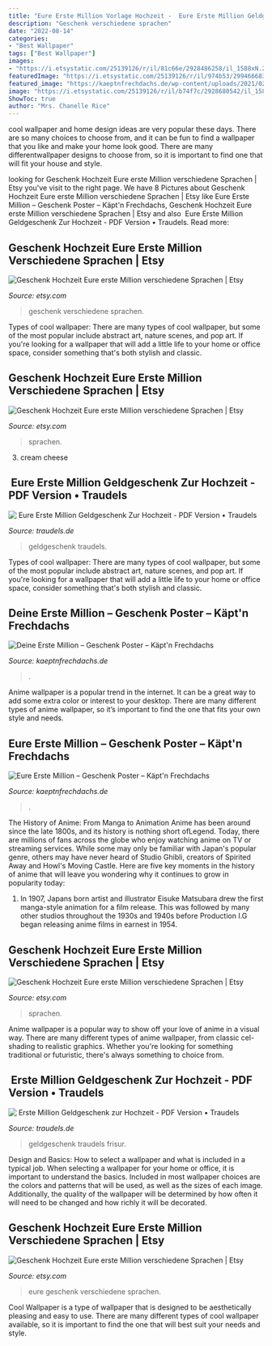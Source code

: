 ```yaml
---
title: "Eure Erste Million Vorlage Hochzeit - ️ Eure Erste Million Geldgeschenk Zur Hochzeit"
description: "Geschenk verschiedene sprachen"
date: "2022-08-14"
categories:
- "Best Wallpaper"
tags: ["Best Wallpaper"]
images:
- "https://i.etsystatic.com/25139126/r/il/81c66e/2928486258/il_1588xN.2928486258_emrd.jpg"
featuredImage: "https://i.etsystatic.com/25139126/r/il/974b53/2994666836/il_fullxfull.2994666836_iqo9.jpg"
featured_image: "https://kaeptnfrechdachs.de/wp-content/uploads/2021/02/KFD_Mockup_B_EN-500x700.jpg"
image: "https://i.etsystatic.com/25139126/r/il/b74f7c/2928680542/il_1588xN.2928680542_d1xe.jpg"
ShowToc: true
author: "Mrs. Chanelle Rice"
---
```



cool wallpaper and home design ideas are very popular these days. There are so many choices to choose from, and it can be fun to find a wallpaper that you like and make your home look good. There are many differentwallpaper designs to choose from, so it is important to find one that will fit your house and style.

	

		
looking for Geschenk Hochzeit Eure erste Million verschiedene Sprachen | Etsy you've visit to the right page. We have 8 Pictures about Geschenk Hochzeit Eure erste Million verschiedene Sprachen | Etsy like Eure Erste Million – Geschenk Poster – Käpt&#039;n Frechdachs, Geschenk Hochzeit Eure erste Million verschiedene Sprachen | Etsy and also ️ Eure Erste Million Geldgeschenk Zur Hochzeit - PDF Version • Traudels. Read more:
		
    
## Geschenk Hochzeit Eure Erste Million Verschiedene Sprachen | Etsy

<img loading=lazy src="https://i.etsystatic.com/25139126/r/il/974b53/2994666836/il_fullxfull.2994666836_iqo9.jpg" onerror="this.onerror=null;this.src='https://tse2.mm.bing.net/th?id=OIP.LHcGOaVfZBrYPSZG4L6aJAHaHa&amp;pid=15.1';" alt="Geschenk Hochzeit Eure erste Million verschiedene Sprachen | Etsy">

_Source: etsy.com_

>geschenk verschiedene sprachen. 

	

Types of cool wallpaper:
There are many types of cool wallpaper, but some of the most popular include abstract art, nature scenes, and pop art. If you're looking for a wallpaper that will add a little life to your home or office space, consider something that's both stylish and classic.

    
## Geschenk Hochzeit Eure Erste Million Verschiedene Sprachen | Etsy

<img loading=lazy src="https://i.etsystatic.com/25139126/r/il/81c66e/2928486258/il_1588xN.2928486258_emrd.jpg" onerror="this.onerror=null;this.src='https://tse2.mm.bing.net/th?id=OIP.y-Q3CJ04L6RWFXFK8rNMogHaHa&amp;pid=15.1';" alt="Geschenk Hochzeit Eure erste Million verschiedene Sprachen | Etsy">

_Source: etsy.com_

>sprachen. 

	

3. cream cheese 

    
## ️ Eure Erste Million Geldgeschenk Zur Hochzeit - PDF Version • Traudels

<img loading=lazy src="https://www.traudels.de/wp-content/uploads/2020/09/Blumenstrauss_rosa-280x280.jpg" onerror="this.onerror=null;this.src='https://tse2.mm.bing.net/th?id=OIP.D2LD6NvOmmdEByOVInzrugAAAA&amp;pid=15.1';" alt="️ Eure Erste Million Geldgeschenk Zur Hochzeit - PDF Version • Traudels">

_Source: traudels.de_

>geldgeschenk traudels. 

	

Types of cool wallpaper:
There are many types of cool wallpaper, but some of the most popular include abstract art, nature scenes, and pop art. If you're looking for a wallpaper that will add a little life to your home or office space, consider something that's both stylish and classic.

    
## Deine Erste Million – Geschenk Poster – Käpt&#039;n Frechdachs

<img loading=lazy src="https://kaeptnfrechdachs.de/wp-content/uploads/2021/02/KFD_Mockup_B_EN-500x700.jpg" onerror="this.onerror=null;this.src='https://tse1.mm.bing.net/th?id=OIP.CDMmZzJbitH-eg2xpp2EiwHaKX&amp;pid=15.1';" alt="Deine Erste Million – Geschenk Poster – Käpt&#039;n Frechdachs">

_Source: kaeptnfrechdachs.de_

>. 

	

Anime wallpaper is a popular trend in the internet. It can be a great way to add some extra color or interest to your desktop. There are many different types of anime wallpaper, so it’s important to find the one that fits your own style and needs.

    
## Eure Erste Million – Geschenk Poster – Käpt&#039;n Frechdachs

<img loading=lazy src="https://kaeptnfrechdachs.de/wp-content/uploads/2021/02/KFD_Mockup_B_TR.jpg" onerror="this.onerror=null;this.src='https://tse2.mm.bing.net/th?id=OIP.4-YikLLhSf7uz8Z0lgNRYAHaKX&amp;pid=15.1';" alt="Eure Erste Million – Geschenk Poster – Käpt&#039;n Frechdachs">

_Source: kaeptnfrechdachs.de_

>. 

	

The History of Anime: From Manga to Animation
Anime has been around since the late 1800s, and its history is nothing short ofLegend. Today, there are millions of fans across the globe who enjoy watching anime on TV or streaming services. While some may only be familiar with Japan's popular genre, others may have never heard of Studio Ghibli, creators of Spirited Away and Howl's Moving Castle. Here are five key moments in the history of anime that will leave you wondering why it continues to grow in popularity today:
1) In 1907, Japans born artist and illustrator Eisuke Matsubara drew the first manga-style animation for a film release. This was followed by many other studios throughout the 1930s and 1940s before Production I.G began releasing anime films in earnest in 1954.

    
## Geschenk Hochzeit Eure Erste Million Verschiedene Sprachen | Etsy

<img loading=lazy src="https://i.etsystatic.com/25139126/r/il/b74f7c/2928680542/il_1588xN.2928680542_d1xe.jpg" onerror="this.onerror=null;this.src='https://tse3.mm.bing.net/th?id=OIP.0lkx40tc3WucyhYZYhYSwwHaHa&amp;pid=15.1';" alt="Geschenk Hochzeit Eure erste Million verschiedene Sprachen | Etsy">

_Source: etsy.com_

>sprachen. 

	

Anime wallpaper is a popular way to show off your love of anime in a visual way. There are many different types of anime wallpaper, from classic cel-shading to realistic graphics. Whether you're looking for something traditional or futuristic, there's always something to choice from.

    
## ️ Erste Million Geldgeschenk Zur Hochzeit - PDF Version • Traudels

<img loading=lazy src="https://www.traudels.de/wp-content/uploads/2020/09/Frisur_brush.jpg" onerror="this.onerror=null;this.src='https://tse2.mm.bing.net/th?id=OIP.gUEOlwysmFIlMSUjWXLwVQHaHa&amp;pid=15.1';" alt="️ Erste Million Geldgeschenk zur Hochzeit - PDF Version • Traudels">

_Source: traudels.de_

>geldgeschenk traudels frisur. 

	

Design and Basics: How to select a wallpaper and what is included in a typical job.
When selecting a wallpaper for your home or office, it is important to understand the basics. Included in most wallpaper choices are the colors and patterns that will be used, as well as the sizes of each image. Additionally, the quality of the wallpaper will be determined by how often it will need to be changed and how richly it will be decorated.

    
## Geschenk Hochzeit Eure Erste Million Verschiedene Sprachen | Etsy

<img loading=lazy src="https://i.etsystatic.com/25139126/r/il/990012/2928793004/il_fullxfull.2928793004_oe8h.jpg" onerror="this.onerror=null;this.src='https://tse1.mm.bing.net/th?id=OIP.q944GRVrMV0DlcDFiFaEPAHaHa&amp;pid=15.1';" alt="Geschenk Hochzeit Eure erste Million verschiedene Sprachen | Etsy">

_Source: etsy.com_

>eure geschenk verschiedene sprachen. 

	

Cool Wallpaper is a type of wallpaper that is designed to be aesthetically pleasing and easy to use. There are many different types of cool wallpaper available, so it is important to find the one that will best suit your needs and style.


